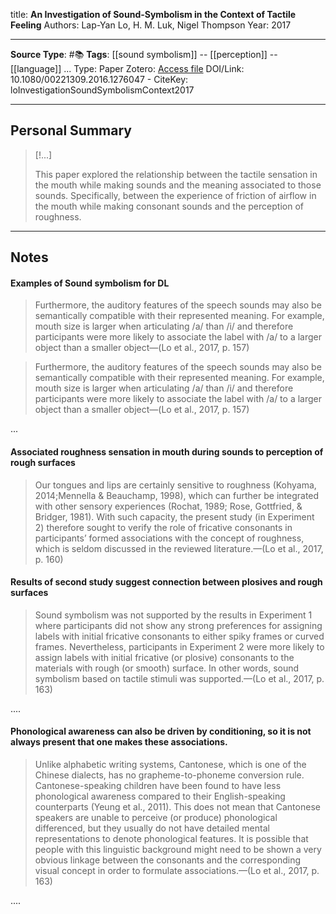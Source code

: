 title: **An Investigation of Sound-Symbolism in the Context of Tactile Feeling**
Authors: Lap-Yan Lo, H. M. Luk, Nigel Thompson
Year: 2017

****
**Source Type**: #📚
**Tags**: [[sound symbolism]] -- [[perception]] -- [[language]]
...
Type: Paper
Zotero: [Access file](zotero://select/items/@loInvestigationSoundSymbolismContext2017)
DOI/Link: 10.1080/00221309.2016.1276047 - 
CiteKey: loInvestigationSoundSymbolismContext2017 
*****

## Personal Summary

>[!...]
>
> This paper explored the relationship between the tactile sensation in the mouth while making sounds and the meaning associated to those sounds. Specifically, between the experience of friction of airflow in the mouth while making consonant sounds and the perception of roughness.

*****

## Notes

#### Examples of Sound symbolism for DL

> Furthermore, the auditory features of the speech sounds may also be semantically compatible with their represented meaning. For example, mouth size is larger when articulating /a/ than /i/ and therefore participants were more likely to associate the label with /a/ to a larger object than a smaller object—(Lo et al., 2017, p. 157)


> Furthermore, the auditory features of the speech sounds may also be semantically compatible with their represented meaning. For example, mouth size is larger when articulating /a/ than /i/ and therefore participants were more likely to associate the label with /a/ to a larger object than a smaller object—(Lo et al., 2017, p. 157)

...

#### Associated roughness sensation in mouth during sounds to perception of rough surfaces

> Our tongues and lips are certainly sensitive to roughness (Kohyama, 2014;Mennella & Beauchamp, 1998), which can further be integrated with other sensory experiences (Rochat, 1989; Rose, Gottfried, & Bridger, 1981). With such capacity, the present study (in Experiment 2) therefore sought to verify the role of fricative consonants in participants’ formed associations with the concept of roughness, which is seldom discussed in the reviewed literature.—(Lo et al., 2017, p. 160)
#### Results of second study suggest connection between plosives and rough surfaces

> Sound symbolism was not supported by the results in Experiment 1 where participants did not show any strong preferences for assigning labels with initial fricative consonants to either spiky frames or curved frames. Nevertheless, participants in Experiment 2 were more likely to assign labels with initial fricative (or plosive) consonants to the materials with rough (or smooth) surface. In other words, sound symbolism based on tactile stimuli was supported.—(Lo et al., 2017, p. 163)
  
....  
#### Phonological awareness can also be driven by conditioning, so it is not always present that one makes these associations.

> Unlike alphabetic writing systems, Cantonese, which is one of the Chinese dialects, has no grapheme-to-phoneme conversion rule. Cantonese-speaking children have been found to have less phonological awareness compared to their English-speaking counterparts (Yeung et al., 2011). This does not mean that Cantonese speakers are unable to perceive (or produce) phonological differenced, but they usually do not have detailed mental representations to denote phonological features. It is possible that people with this linguistic background might need to be shown a very obvious linkage between the consonants and the corresponding visual concept in order to formulate associations.—(Lo et al., 2017, p. 163)

  
....